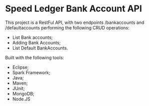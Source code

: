 # Speed Ledger Bank Account API

This project is a RestFul API, with two endpoints /bankaccounts and /defaultaccounts performing the following CRUD operations:

-  List Bank accounts;
-  Adding Bank Accounts;
-  List Default BankAccounts.

Built with the following tools:

- Eclipse;
- Spark Framework;
- Java;
- Maven;
- JUnit;
- MongoDB;
- Node.JS
